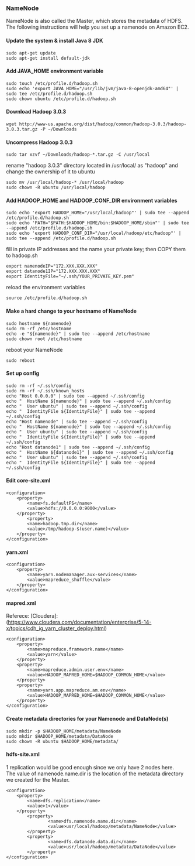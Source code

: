 ### NameNode
NameNode is also called the Master, which stores the metadata of HDFS.</br>
The following instructions will help you set up a namenode on Amazon EC2.</br>
#### Update the system & install Java 8 JDK
```
sudo apt-get update
sudo apt-get install default-jdk
```
#### Add JAVA_HOME environment variable
```
sudo touch /etc/profile.d/hadoop.sh
sudo echo 'export JAVA_HOME="/usr/lib/jvm/java-8-openjdk-amd64"' | sudo tee /etc/profile.d/hadoop.sh
sudo chown ubuntu /etc/profile.d/hadoop.sh
```
#### Download Hadoop 3.0.3
```
wget http://www-us.apache.org/dist/hadoop/common/hadoop-3.0.3/hadoop-3.0.3.tar.gz -P ~/Downloads
```
#### Uncompress Hadoop 3.0.3
```
sudo tar xzvf ~/Downloads/hadoop-*.tar.gz -C /usr/local
```
rename "hadoop 3.0.3" directory located in /usr/local/ as "hadoop" and change the ownership of it to ubuntu
```
sudo mv /usr/local/hadoop-* /usr/local/hadoop
sudo chown -R ubuntu /usr/local/hadoop
```
#### Add HADOOP_HOME and HADOOP_CONF_DIR environment variables
```
sudo echo 'export HADOOP_HOME="/usr/local/hadoop"' | sudo tee --append /etc/profile.d/hadoop.sh
sudo echo 'PATH="$PATH:$HADOOP_HOME/bin:$HADOOP_HOME/sbin"' | sudo tee --append /etc/profile.d/hadoop.sh
sudo echo 'export HADOOP_CONF_DIR="/usr/local/hadoop/etc/hadoop"' | sudo tee --append /etc/profile.d/hadoop.sh
```
fill in private IP addresses and the name your private key; then COPY them to hadoop.sh
```
export namenodeIP="172.XXX.XXX.XXX"
export datanode1IP="172.XXX.XXX.XXX"
export IdentityFile="~/.ssh/YOUR_PRIVATE_KEY.pem"
```
reload the environment variables
```
source /etc/profile.d/hadoop.sh
```
#### Make a hard change to your hostname of NameNode
```
sudo hostname ${namenode}
sudo rm -rf /etc/hostname
echo -e "${namenode}" | sudo tee --append /etc/hostname
sudo chown root /etc/hostname
```
reboot your NameNode
```
sudo reboot
```
#### Set up config
```
sudo rm -rf ~/.ssh/config
sudo rm -rf ~/.ssh/known_hosts
echo "Host 0.0.0.0" | sudo tee --append ~/.ssh/config
echo "  HostName ${namenode}" | sudo tee --append ~/.ssh/config
echo "  User ubuntu" | sudo tee --append ~/.ssh/config
echo "  IdentityFile ${IdentityFile}" | sudo tee --append ~/.ssh/config
echo "Host namenode" | sudo tee --append ~/.ssh/config
echo "  HostName ${namenode}" | sudo tee --append ~/.ssh/config
echo "  User ubuntu" | sudo tee --append ~/.ssh/config
echo "  IdentityFile ${IdentityFile}" | sudo tee --append ~/.ssh/config
echo "Host datanode1" | sudo tee --append ~/.ssh/config
echo "  HostName ${datanode1}" | sudo tee --append ~/.ssh/config
echo "  User ubuntu" | sudo tee --append ~/.ssh/config
echo "  IdentityFile ${IdentityFile}" | sudo tee --append ~/.ssh/config
```
#### Edit core-site.xml
```
<configuration>
    <property>
        <name>fs.defaultFS</name>
        <value>hdfs://0.0.0.0:9000</value>
    </property>
        <property>
        <name>hadoop.tmp.dir</name>
        <value>/tmp/hadoop-$(user.name)</value>
    </property>
</configuration>
```
#### yarn.xml
```
<configuration>
    <property>
        <name>yarn.nodemanager.aux-services</name>
        <value>mapreduce_shuffle</value>
    </property>
</configuration>
```
#### mapred.xml
Referece: [Cloudera]: (https://www.cloudera.com/documentation/enterprise/5-14-x/topics/cdh_ig_yarn_cluster_deploy.html)
```
<configuration>
    <property>
        <name>mapreduce.framework.name</name>
        <value>yarn</value>
    </property>
    <property>
        <name>mapreduce.admin.user.env</name>
        <value>HADOOP_MAPRED_HOME=$HADOOP_COMMON_HOME</value>
    </property>
    <property>
        <name>yarn.app.mapreduce.am.env</name>
        <value>HADOOP_MAPRED_HOME=$HADOOP_COMMON_HOME</value>
    </property>
</configuration>
```
#### Create metadata directories for your Namenode and DataNode(s)
```
sudo mkdir -p $HADOOP_HOME/metadata/NameNode
sudo mkdir $HADOOP_HOME/metadata/DataNode
sudo chown -R ubuntu $HADOOP_HOME/metadata/
```
#### hdfs-site.xml
1 replication would be good enough since we only have 2 nodes here.</br>
The value of namenode.name.dir is the location of the metadata directory we created for the Master.  

```
<configuration>
    <property>
        <name>dfs.replication</name>
        <value>1</value>
    </property>
        <property>
                <name>dfs.namenode.name.dir</name>
                <value>usr/local/hadoop/metadata/NameNode</value>
        </property>
        <property>
                <name>dfs.datanode.data.dir</name>
                <value>usr/local/hadoop/metadata/DataNode</value>
        </property>
</configuration>
```
